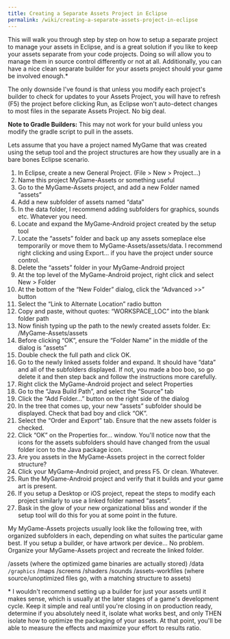 ```yaml
---
title: Creating a Separate Assets Project in Eclipse
permalink: /wiki/creating-a-separate-assets-project-in-eclipse
---
```

This will walk you through step by step on how to setup a separate project to manage your assets in Eclipse, and is a great solution if you like to keep your assets separate from your code projects. Doing so will allow you to manage them in source control differently or not at all. Additionally, you can have a nice clean separate builder for your assets project should your game be involved enough.\*

The only downside I've found is that unless you modify each project's builder to check for updates to your Assets Project, you will have to refresh (F5) the project before clicking Run, as Eclipse won't auto-detect changes to most files in the separate Assets Project. No big deal.

**Note to Gradle Builders:** This may not work for your build unless you modify the gradle script to pull in the assets.


Lets assume that you have a project named MyGame that was created using the setup tool and the project structures are how they usually are in a bare bones Eclipse scenario.


1. In Eclipse, create a new General Project. (File > New > Project...)
2. Name this project MyGame-Assets or something useful
3. Go to the MyGame-Assets project, and add a new Folder named “assets”
4. Add a new subfolder of assets named “data”
5. In the data folder, I recommend adding subfolders for graphics, sounds etc. Whatever you need.
6. Locate and expand the MyGame-Android project created by the setup tool
7. Locate the “assets” folder and back up any assets someplace else temporarily or move them to MyGame-Assets/assets/data. I recommend right clicking and using Export... if you have the project under source control.
8. Delete the “assets” folder in your MyGame-Android project
9. At the top level of the MyGame-Android project, right click and select New > Folder
10. At the bottom of the “New Folder” dialog, click the “Advanced >>” button
11. Select the “Link to Alternate Location” radio button
12. Copy and paste, without quotes: “WORKSPACE_LOC” into the blank folder path
13. Now finish typing up the path to the newly created assets folder. Ex: /MyGame-Assets/assets
14. Before clicking “OK”, ensure the “Folder Name” in the middle of the dialog is “assets”
15. Double check the full path and click OK.
16. Go to the newly linked assets folder and expand. It should have “data” and all of the subfolders displayed. If not, you made a boo boo, so go delete it and then step back and follow the instructions more carefully.
17. Right click the MyGame-Android project and select Properties
18. Go to the “Java Build Path”, and select the “Source” tab
19. Click the “Add Folder...” button on the right side of the dialog
20. In the tree that comes up, your new “assets” subfolder should be displayed. Check that bad boy and click “OK”.
21. Select the “Order and Export” tab. Ensure that the new assets folder is checked.
22. Click “OK” on the Properties for... window. You'll notice now that the icons for the assets subfolders should have changed from the usual folder icon to the Java package icon.
23. Are you assets in the MyGame-Assets project in the correct folder structure?
24. Click your MyGame-Android project, and press F5. Or clean. Whatever.
25. Run the MyGame-Android project and verify that it builds and your game art is present.
26. If you setup a Desktop or iOS project, repeat the steps to modify each project similarly to use a linked folder named “assets”.
27. Bask in the glow of your new organizational bliss and wonder if the setup tool will do this for you at some point in the future.


My MyGame-Assets projects usually look like the following tree, with organized subfolders in each, depending on what suites the particular game best. If you setup a builder, or have artwork per device... No problem. Organize your MyGame-Assets project and recreate the linked folder.

/assets (where the optimized game binaries are actually stored)
     /data`
          /graphics`
          /maps
          /screens
          /shaders
          /sounds
/assets-workfiles (where source/unoptimized files go, with a matching structure to assets)


\* I wouldn't recommend setting up a builder for just your assets until it makes sense, which is usually at the later stages of a game's development cycle. Keep it simple and real until you're closing in on production ready, determine if you absolutely need it, isolate what works best, and only THEN isolate how to optimize the packaging of your assets. At that point, you'll be able to measure the effects and maximize your effort to results ratio.